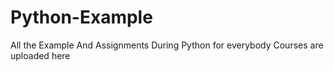 # Python-Example
All the Example And Assignments During Python for everybody Courses are uploaded here 
